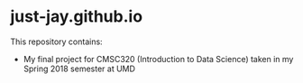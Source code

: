 # just-jay.github.io
This repository contains:

- My final project for CMSC320 (Introduction to Data Science) taken in my Spring 2018 semester at UMD
